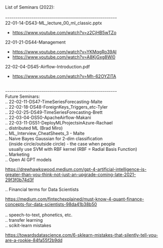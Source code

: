 List of Seminars (2022): <br/>
<br/>
--------------------------------------------------------<br/>
22-01-14-DS43-ML_lecture_00_ml_classic.pptx
 - <a href="https://www.youtube.com/watch?v=z2CjHB5wTZo" 
      target="_blank">https://www.youtube.com/watch?v=z2CjHB5wTZo</a><br/>
      
22-01-21-DS44-Management<br/>
 - <a href="https://www.youtube.com/watch?v=YKMqgRo39AI" target="_blank">https://www.youtube.com/watch?v=YKMqgRo39AI</a><br/>
 - <a href="https://www.youtube.com/watch?v=A8KjGxg8Wl0" 
      target="_blank">https://www.youtube.com/watch?v=A8KjGxg8Wl0</a><br/>

22-02-04-DS45-Airflow-Introduction.pdf <br/>
 - <a href="https://www.youtube.com/watch?v=Mh-62OYZlTA" 
      target="_blank">https://www.youtube.com/watch?v=Mh-62OYZlTA</a><br/>
<br/>
--------------------------------------------------------<br/>
Future Seminars:<br/>
.. 22-02-11-DS47-TimeSeriesForecasting-Malte<br/>
.. 22-02-18-DS48-ForeignKeys_Triggers_etc-Tyler<br/>
.. 22-02-25-DS49-TimeSeriesForecasting-Brett<br/>
.. 22-03-04-DS50-ApacheAirflow-Makani<br/>
.. 22-03-11-DS51-DeployMLProjectsinAzure-Rachael<br/>
.. distributed ML (Brad Miro)<br/>
.. ML_Interview_CheatSheets_3 - Malte<br/>
.. Naive Bayes Gaussian for 2-dim classification<br/>
&nbsp;&nbsp;&nbsp;(inside circle/outside circle) - the case when people  <br/>
&nbsp;&nbsp;&nbsp;usually use SVM with RBF kernel (RBF = Radial Basis Function)<br/>
.. Marketing<br/>
.. Open AI GPT models<br/>

<a href="https://drewhawkswood.medium.com/gpt-4-artificial-intelligence-is-greater-than-you-think-not-just-an-upgrade-coming-late-2021-29f3f0b74d3f" 
target="_blank">https://drewhawkswood.medium.com/gpt-4-artificial-intelligence-is-greater-than-you-think-not-just-an-upgrade-coming-late-2021-29f3f0b74d3f</a><br/>

.. Financial terms for Data Scientists

<a href="https://medium.com/fintechexplained/must-know-4-quant-finance-concepts-for-data-scientists-98da41b38b50" 
      target="_blank">https://medium.com/fintechexplained/must-know-4-quant-finance-concepts-for-data-scientists-98da41b38b50</a><br/>
<br/>
.. speech-to-text, phonetics, etc. <br/>
.. transfer learning <br/>
.. scikit-learn mistakes 

<a href="https://towardsdatascience.com/6-sklearn-mistakes-that-silently-tell-you-are-a-rookie-84fa55f2b9dd" 
     target="_blank">https://towardsdatascience.com/6-sklearn-mistakes-that-silently-tell-you-are-a-rookie-84fa55f2b9dd</a><br/>
<br/>
<br/>
<br/>
